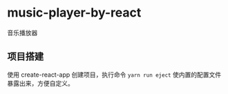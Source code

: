 # music-player-by-react
音乐播放器

## 项目搭建

使用 create-react-app 创建项目，执行命令 `yarn run eject` 使内置的配置文件暴露出来，方便自定义。



